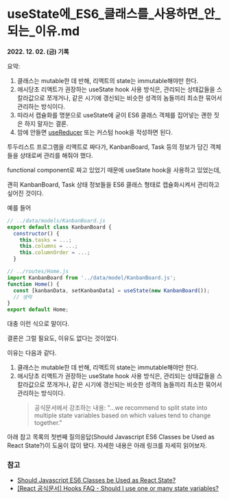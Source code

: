 # useState에_ES6_클래스를_사용하면_안_되는_이유.md

**2022. 12. 02. (금) 기록**

요약:
1. 클래스는 mutable한 데 반해, 리액트의 state는 immutable해야만 한다.
2. 애시당초 리액트가 권장하는 useState hook 사용 방식은, 관리되는 상태값들을 스칼라값으로 쪼개거나, 같은 시기에 갱신되는 비슷한 성격의 놈들끼리 최소한 묶어서 관리하는 방식이다.
3. 따라서 캡슐화를 명분으로 useState에 굳이 ES6 클래스 객체를 집어넣는 괜한 짓은 하지 말자는 결론.
4. 맘에 안들면 [useReducer](https://reactjs.org/docs/hooks-reference.html#usereducer) 또는 커스텀 hook을 작성하면 된다.

투두리스트 프로그램을 리액트로 짜다가, KanbanBoard, Task 등의 정보가 담긴 객체들을 상태로써 관리를 해줘야 했다.

functional component로 짜고 있었기 때문에 useState hook을 사용하고 있었는데,

괜히 KanbanBoard, Task 상태 정보들을 ES6 클래스 형태로 캡슐화시켜서 관리하고 싶어진 것이다.

예를 들어

```react.js
// ../data/models/KanbanBoard.js
export default class KanbanBoard {
  constructor() {
    this.tasks = ...;
    this.columns = ...;
    this.columnOrder = ...;
  }
```

```react.js
// ../routes/Home.js
import KanbanBoard from '../data/model/KanbanBoard.js';
function Home() {
  const [kanbanData, setKanbanData] = useState(new KanbanBoard());
  // 생략
}
export default Home;
```

대충 이런 식으로 말이다.

결론은 그럴 필요도, 이유도 없다는 것이었다.

이유는 다음과 같다.

1. 클래스는 mutable한 데 반해, 리액트의 state는 immutable해야만 한다.
2. 애시당초 리액트가 권장하는 useState hook 사용 방식은, 관리되는 상태값들을 스칼라값으로 쪼개거나, 같은 시기에 갱신되는 비슷한 성격의 놈들끼리 최소한 묶어서 관리하는 방식이다.
    > 공식문서에서 강조하는 내용: "...we recommend to split state into multiple state variables based on which values tend to change together."

아래 참고 목록의 첫번째 질의응답(Should Javascript ES6 Classes be Used as React State?)이 도움이 많이 됐다. 자세한 내용은 아래 링크를 자세히 읽어보자.

### 참고
* [Should Javascript ES6 Classes be Used as React State?](https://stackoverflow.com/questions/58581830/should-javascript-es6-classes-be-used-as-react-state)
* [[React 공식문서] Hooks FAQ - Should I use one or many state variables?](https://reactjs.org/docs/hooks-faq.html#should-i-use-one-or-many-state-variables)
